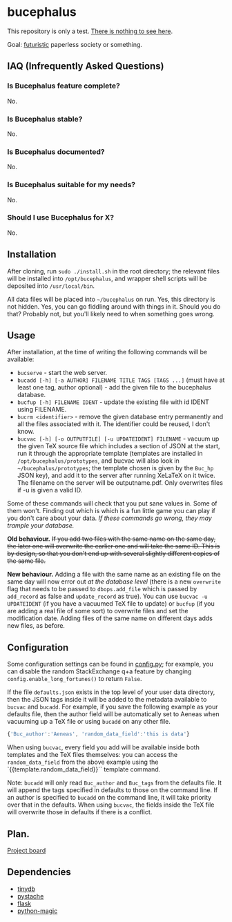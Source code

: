 # bucephalus

This repository is only a test. [There is nothing to see here](https://www.youtube.com/watch?v=V2MIvUx9uiQ).

Goal: [futuristic](https://abstrusegoose.com/440) paperless society or something.

## IAQ (Infrequently Asked Questions)
### Is Bucephalus feature complete?
No.

### Is Bucephalus stable?
No.

### Is Bucephalus documented?
No.

### Is Bucephalus suitable for my needs?
No.

### Should I use Bucephalus for X?
No.

## Installation
After cloning, run `sudo ./install.sh` in the root directory; the relevant files will be
installed into `/opt/bucephalus`, and wrapper shell scripts will be deposited into `/usr/local/bin`.

All data files will be placed into `~/bucephalus` on run. Yes, this directory is not hidden. Yes,
you can go fiddling around with things in it. Should you do that? Probably not, but you'll likely
need to when something goes wrong.

## Usage
After installation, at the time of writing the following commands will be available:

* `bucserve` - start the web server.
* `bucadd [-h] [-a AUTHOR] FILENAME TITLE TAGS [TAGS ...]` (must have at least one tag, author optional) - add the given file to the bucephalus database.
* `bucfup [-h] FILENAME IDENT` - update the existing file with id IDENT using FILENAME.
* `bucrm <identifier>` - remove the given database entry permanently and all the files associated with it. The identifier could be reused, I don't know.
* `bucvac [-h] [-o OUTPUTFILE] [-u UPDATEIDENT] FILENAME` - vacuum up the given TeX source file which includes a section of JSON at the start, run it through the appropriate template (templates are installed in `/opt/bucephalus/prototypes`, and bucvac will also look in `~/bucephalus/prototypes`; the template chosen is given by the `Buc_hp` JSON key), and add it to the server after running XeLaTeX on it twice. The filename on the server will be outputname.pdf. Only overwrites files if -u is given a valid ID.

Some of these commands will check that you put sane values in. Some of them won't. Finding out which is which is a fun little game
you can play if you don't care about your data. *If these commands go wrong, they may trample your database.*

**Old behaviour.** ~~If you add two files with the same name on the same day, the later one will overwrite the earlier one and will take the same ID. This is
by design, so that you don't end up with several slightly different copies of the same file.~~

**New behaviour.** Adding a file with the same name as an existing file on the same day will now error out *at the database level* (there is a new `overwrite` flag
that needs to be passed to `dbops.add_file` which is passed by `add_record` as false and `update_record` as true). You can use `bucvac -u UPDATEIDENT` (if you
have a vacuumed TeX file to update) or `bucfup` (if you are adding a real file of some sort) to overwrite files and set the modification date. Adding files of
the same name on different days adds new files, as before.

## Configuration
Some configuration settings can be found in [config.py](app/config.py); for example, you can disable the random StackExchange q+a feature
by changing `config.enable_long_fortunes()` to return `False`.

If the file `defaults.json` exists in the top level of your user data directory, then the JSON tags inside it will be added to the metadata
available to `bucvac` and `bucadd`. For example, if you save the following example as your defaults file, then the author field will be automatically
set to Aeneas when vacuuming up a TeX file or using `bucadd` on any other file.

```javascript
{'Buc_author':'Aeneas', 'random_data_field':'this is data'}
```

When using `bucvac`, every field you add will be available inside both templates and the TeX files themselves: you can access the `random_data_field` from
the above example using the `{{template.random_data_field}}`` template command.

Note: `bucadd` will only read `Buc_author` and `Buc_tags` from the defaults file. It will append the tags specified in defaults to those on
the command line. If an author is specified to `bucadd` on the command line, it will take priority over that in the defaults. When using
`bucvac`, the fields inside the TeX file will overwrite those in defaults if there is a conflict.


## Plan.
[Project board](https://github.com/aelzenaar/bucephalus/projects/1)

## Dependencies
* [tinydb](https://pypi.org/project/tinydb/)
* [pystache](https://github.com/defunkt/pystache)
* [flask](http://flask.pocoo.org/)
* [python-magic](https://github.com/ahupp/python-magic)
